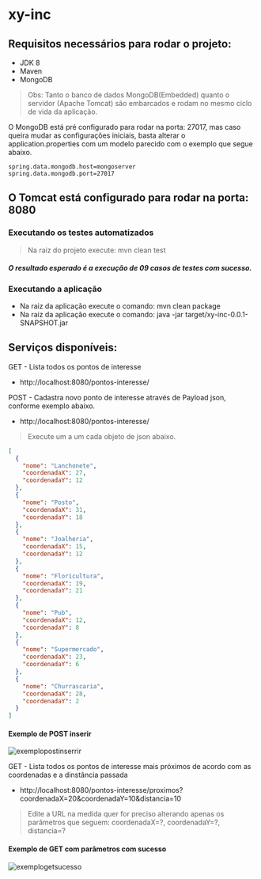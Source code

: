 # xy-inc

## Requisitos necessários para rodar o projeto:

- JDK 8
- Maven
- MongoDB

> Obs: Tanto o banco de dados MongoDB(Embedded) quanto o servidor (Apache Tomcat) são embarcados e rodam no mesmo ciclo de vida da aplicação.

O MongoDB está pré configurado para rodar na porta: 27017, mas caso queira mudar as configurações iniciais, basta alterar o application.properties com um modelo parecido com o exemplo que segue abaixo.

```
spring.data.mongodb.host=mongoserver
spring.data.mongodb.port=27017
```

## O Tomcat está configurado para rodar na porta: 8080

### Executando os testes automatizados
> Na raiz do projeto execute: mvn clean test
##### O resultado esperado é a execução de 09 casos de testes com sucesso.

### Executando a aplicação
- Na raiz da aplicação execute o comando: mvn clean package 
- Na raiz da aplicação execute o comando: java -jar target/xy-inc-0.0.1-SNAPSHOT.jar

## Serviços disponíveis:

GET  - Lista todos os pontos de interesse
- http://localhost:8080/pontos-interesse/ 

POST - Cadastra novo ponto de interesse através de Payload json, conforme exemplo abaixo. 
- http://localhost:8080/pontos-interesse/ 

> Execute um a um cada objeto de json abaixo.

```json
[
  {
    "nome": "Lanchonete",
    "coordenadaX": 27,
    "coordenadaY": 12
  },
  {
    "nome": "Posto",
    "coordenadaX": 31,
    "coordenadaY": 18
  },
  {
    "nome": "Joalheria",
    "coordenadaX": 15,
    "coordenadaY": 12
  },
  {
    "nome": "Floricultura",
    "coordenadaX": 19,
    "coordenadaY": 21
  },
  {
    "nome": "Pub",
    "coordenadaX": 12,
    "coordenadaY": 8
  },
  {
    "nome": "Supermercado",
    "coordenadaX": 23,
    "coordenadaY": 6
  },
  {
    "nome": "Churrascaria",
    "coordenadaX": 28,
    "coordenadaY": 2
  }
]
```
#### Exemplo de POST inserir
![exemplopostinserrir](https://user-images.githubusercontent.com/6243119/30442341-8a3c0d84-9952-11e7-8bbe-e8ee47e59fdb.jpg)


GET - Lista todos os pontos de interesse mais próximos de acordo com as coordenadas e a dinstância passada
- http://localhost:8080/pontos-interesse/proximos?coordenadaX=20&coordenadaY=10&distancia=10
> Edite a URL na medida quer for preciso alterando apenas os parâmetros que seguem: coordenadaX=?, coordenadaY=?, distancia=?
#### Exemplo de GET com parâmetros com sucesso
![exemplogetsucesso](https://user-images.githubusercontent.com/6243119/30441840-f14cfa94-9950-11e7-83dc-df32f6ec7c83.jpg)




